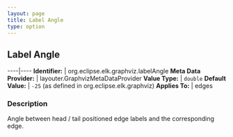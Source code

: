```yaml
---
layout: page
title: Label Angle
type: option
---
```

## Label Angle

----|----
**Identifier:** | org.eclipse.elk.graphviz.labelAngle
**Meta Data Provider:** | layouter.GraphvizMetaDataProvider
**Value Type:** | `double`
**Default Value:** | `-25` (as defined in org.eclipse.elk.graphviz)
**Applies To:** | edges

### Description

Angle between head / tail positioned edge labels and the corresponding edge.
